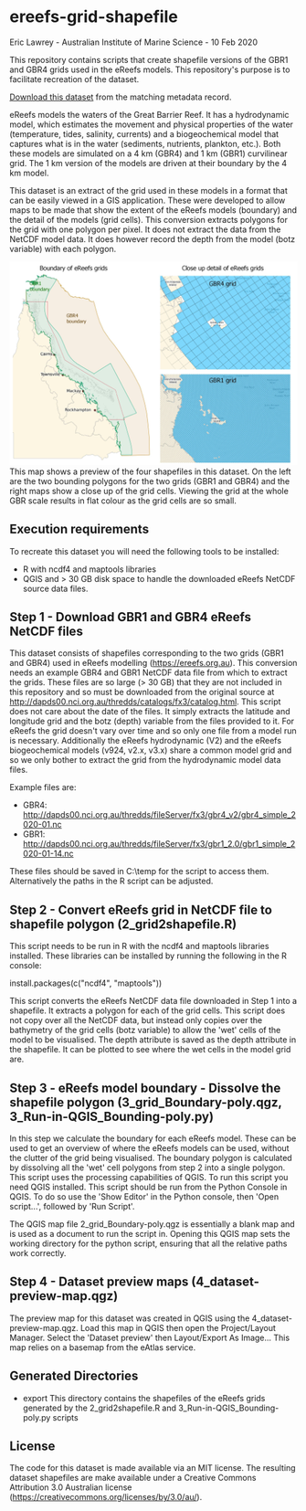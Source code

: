 # ereefs-grid-shapefile
Eric Lawrey - Australian Institute of Marine Science - 10 Feb 2020

This repository contains scripts that create shapefile versions of the GBR1 and GBR4 grids used in the eReefs models. This repository's purpose is to facilitate recreation of the dataset. 

[Download this dataset](https://eatlas.org.au/data/uuid/43ff162c-8132-41cd-8547-76a1acf58105) from the matching metadata record.

eReefs models the waters of the Great Barrier Reef. It has a hydrodynamic model, which estimates the movement and physical properties of the water (temperature, tides, salinity, currents) and a biogeochemical model that captures what is in the water (sediments, nutrients, plankton, etc.). Both these models are simulated on a 4 km (GBR4) and 1 km (GBR1) curvilinear grid. The 1 km version of the models are driven at their boundary by the 4 km model. 

This dataset is an extract of the grid used in these models in a format that can be easily viewed in a GIS application. These were developed to allow maps to be made that show the extent of the eReefs models (boundary) and the detail of the models (grid cells). This conversion extracts polygons for the grid with one polygon per pixel. It does not extract the data from the NetCDF model data. It does however record the depth from the model (botz variable) with each polygon.

![Dataset preview map](/images/dataset-preview-map.jpeg)
This map shows a preview of the four shapefiles in this dataset. On the left are the two bounding polygons for the two grids (GBR1 and GBR4) and the right maps show a close up of the grid cells. Viewing the grid at the whole GBR scale results in flat colour as the grid cells are so small.

## Execution requirements
To recreate this dataset you will need the following tools to be installed:
 - R with ncdf4 and maptools libraries
 - QGIS 
and > 30 GB disk space to handle the downloaded eReefs NetCDF source data files.

## Step 1 - Download GBR1 and GBR4 eReefs NetCDF files
This dataset consists of shapefiles corresponding to the two grids (GBR1 and GBR4) used in eReefs modelling (https://ereefs.org.au). This conversion needs an example GBR4 and GBR1 NetCDF data file from which to extract the grids. These files are so large (> 30 GB) that they are not included in this repository and so must be downloaded from the original source at http://dapds00.nci.org.au/thredds/catalogs/fx3/catalog.html. This script does not care about the date of the files. It simply extracts the latitude and longitude grid and the botz (depth) variable from the files provided to it. For eReefs the grid doesn't vary over time and so only one file from a model run is necessary. Additionally the eReefs hydrodynamic (V2) and the eReefs biogeochemical models (v924, v2.x, v3.x) share a common model grid and so we only bother to extract the grid from the hydrodynamic model data files.

Example files are:
- GBR4: http://dapds00.nci.org.au/thredds/fileServer/fx3/gbr4_v2/gbr4_simple_2020-01.nc
- GBR1: http://dapds00.nci.org.au/thredds/fileServer/fx3/gbr1_2.0/gbr1_simple_2020-01-14.nc

These files should be saved in C:\temp for the script to access them. Alternatively the paths in the R script can be adjusted.

## Step 2 - Convert eReefs grid in NetCDF file to shapefile polygon (2_grid2shapefile.R)
This script needs to be run in R with the ncdf4 and maptools libraries installed. These libraries can be installed by running the following in the R console:

 install.packages(c("ncdf4", "maptools"))

This script converts the eReefs NetCDF data file downloaded in Step 1 into a shapefile. It extracts a polygon for each of the grid cells. This script does not copy over all the NetCDF data, but instead only copies over the bathymetry of the grid cells (botz variable) to allow the 'wet' cells of the model to be visualised. The depth attribute is saved as the depth attribute in the shapefile. It can be plotted to see where the wet cells in the model grid are.

## Step 3 - eReefs model boundary - Dissolve the shapefile polygon (3_grid_Boundary-poly.qgz, 3_Run-in-QGIS_Bounding-poly.py)
In this step we calculate the boundary for each eReefs model. These can be used to get an overview of where the eReefs models can be used, without the clutter of the grid being visualised. The boundary polygon is calculated by dissolving all the 'wet' cell polygons from step 2 into a single polygon. This script uses the processing capabilities of QGIS. To run this script you need QGIS installed. This script should be run from the Python Console in QGIS. To do so use the 'Show Editor' in the Python console, then 'Open script...', followed by 'Run Script'.

The QGIS map file 2_grid_Boundary-poly.qgz is essentially a blank map and is used as a document to run the script in. Opening this QGIS map sets the working directory for the python script, ensuring that all the relative paths work correctly. 

## Step 4 - Dataset preview maps (4_dataset-preview-map.qgz)
The preview map for this dataset was created in QGIS using the 4_dataset-preview-map.qgz. Load this map in QGIS then open the Project/Layout Manager. Select the 'Dataset preview' then Layout/Export As Image...
This map relies on a basemap from the eAtlas service.

## Generated Directories
- export 
	This directory contains the shapefiles of the eReefs grids generated by the 2_grid2shapefile.R and 3_Run-in-QGIS_Bounding-poly.py scripts 

## License
The code for this dataset is made available via an MIT license. The resulting dataset shapefiles are make available under a Creative Commons Attribution 3.0 Australian license (https://creativecommons.org/licenses/by/3.0/au/).